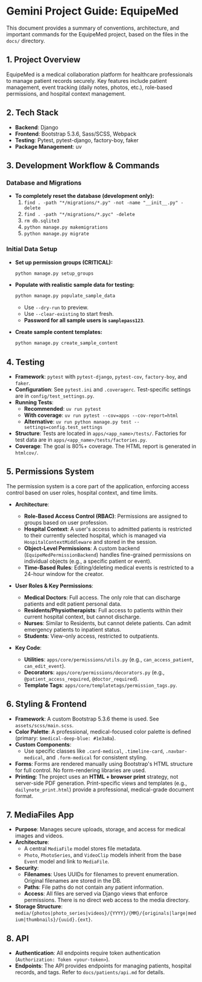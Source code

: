 # Gemini Project Guide: EquipeMed

This document provides a summary of conventions, architecture, and important commands for the EquipeMed project, based on the files in the `docs/` directory.

## 1. Project Overview

EquipeMed is a medical collaboration platform for healthcare professionals to manage patient records securely. Key features include patient management, event tracking (daily notes, photos, etc.), role-based permissions, and hospital context management.

## 2. Tech Stack

- **Backend**: Django
- **Frontend**: Bootstrap 5.3.6, Sass/SCSS, Webpack
- **Testing**: Pytest, pytest-django, factory-boy, faker
- **Package Management**: uv

## 3. Development Workflow & Commands

### Database and Migrations

- **To completely reset the database (development only):**
  1. `find . -path "*/migrations/*.py" -not -name "__init__.py" -delete`
  2. `find . -path "*/migrations/*.pyc" -delete`
  3. `rm db.sqlite3`
  4. `python manage.py makemigrations`
  5. `python manage.py migrate`

### Initial Data Setup

- **Set up permission groups (CRITICAL):**

  ```bash
  python manage.py setup_groups
  ```

- **Populate with realistic sample data for testing:**

  ```bash
  python manage.py populate_sample_data
  ```

  - Use `--dry-run` to preview.
  - Use `--clear-existing` to start fresh.
  - **Password for all sample users is `samplepass123`**.
- **Create sample content templates:**

  ```bash
  python manage.py create_sample_content
  ```

## 4. Testing

- **Framework**: `pytest` with `pytest-django`, `pytest-cov`, `factory-boy`, and `faker`.
- **Configuration**: See `pytest.ini` and `.coveragerc`. Test-specific settings are in `config/test_settings.py`.
- **Running Tests**:
  - **Recommended**: `uv run pytest`
  - **With coverage**: `uv run pytest --cov=apps --cov-report=html`
  - **Alternative**: `uv run python manage.py test --settings=config.test_settings`
- **Structure**: Tests are located in `apps/<app_name>/tests/`. Factories for test data are in `apps/<app_name>/tests/factories.py`.
- **Coverage**: The goal is 80%+ coverage. The HTML report is generated in `htmlcov/`.

## 5. Permissions System

The permission system is a core part of the application, enforcing access control based on user roles, hospital context, and time limits.

- **Architecture**:

  - **Role-Based Access Control (RBAC)**: Permissions are assigned to groups based on user profession.
  - **Hospital Context**: A user's access to admitted patients is restricted to their currently selected hospital, which is managed via `HospitalContextMiddleware` and stored in the session.
  - **Object-Level Permissions**: A custom backend (`EquipeMedPermissionBackend`) handles fine-grained permissions on individual objects (e.g., a specific patient or event).
  - **Time-Based Rules**: Editing/deleting medical events is restricted to a 24-hour window for the creator.

- **User Roles & Key Permissions**:

  - **Medical Doctors**: Full access. The only role that can discharge patients and edit patient personal data.
  - **Residents/Physiotherapists**: Full access to patients within their current hospital context, but cannot discharge.
  - **Nurses**: Similar to Residents, but cannot delete patients. Can admit emergency patients to inpatient status.
  - **Students**: View-only access, restricted to outpatients.

- **Key Code**:
  - **Utilities**: `apps/core/permissions/utils.py` (e.g., `can_access_patient`, `can_edit_event`).
  - **Decorators**: `apps/core/permissions/decorators.py` (e.g., `@patient_access_required`, `@doctor_required`).
  - **Template Tags**: `apps/core/templatetags/permission_tags.py`.

## 6. Styling & Frontend

- **Framework**: A custom Bootstrap 5.3.6 theme is used. See `assets/scss/main.scss`.
- **Color Palette**: A professional, medical-focused color palette is defined (primary: `$medical-deep-blue: #1e3a8a`).
- **Custom Components**:
  - Use specific classes like `.card-medical`, `.timeline-card`, `.navbar-medical`, and `.form-medical` for consistent styling.
- **Forms**: Forms are rendered manually using Bootstrap's HTML structure for full control. No form-rendering libraries are used.
- **Printing**: The project uses an **HTML + browser print** strategy, not server-side PDF generation. Print-specific views and templates (e.g., `dailynote_print.html`) provide a professional, medical-grade document format.

## 7. MediaFiles App

- **Purpose**: Manages secure uploads, storage, and access for medical images and videos.
- **Architecture**:
  - A central `MediaFile` model stores file metadata.
  - `Photo`, `PhotoSeries`, and `VideoClip` models inherit from the base `Event` model and link to `MediaFile`.
- **Security**:
  - **Filenames**: Uses UUIDs for filenames to prevent enumeration. Original filenames are stored in the DB.
  - **Paths**: File paths do not contain any patient information.
  - **Access**: All files are served via Django views that enforce permissions. There is no direct web access to the media directory.
- **Storage Structure**: `media/{photos|photo_series|videos}/{YYYY}/{MM}/{originals|large|medium|thumbnails}/{uuid}.{ext}`.

## 8. API

- **Authentication**: All endpoints require token authentication (`Authorization: Token <your-token>`).
- **Endpoints**: The API provides endpoints for managing patients, hospital records, and tags. Refer to `docs/patients/api.md` for details.
